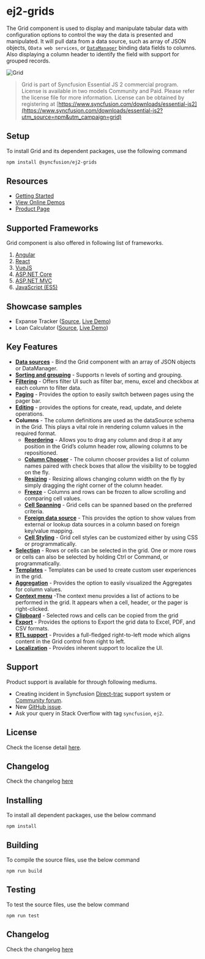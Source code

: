# ej2-grids

The Grid component is used to display and manipulate tabular data with configuration options to control the way the data is presented and manipulated. It will pull data from a data source, such as array of JSON objects, `OData web services`, or [`DataManager`](http://ej2.syncfusion.com/documentation/data?utm_source=npm&utm_campaign=grid) binding data fields to columns. Also displaying a column header to identify the field with support for grouped records.

![Grid](https://ej2.syncfusion.com/products/grid/readme.gif)

> Grid is part of Syncfusion Essential JS 2 commercial program. License is available in two models Community and Paid. Please refer the license file for more information. License can be obtained by registering at [https://www.syncfusion.com/downloads/essential-js2](https://www.syncfusion.com/downloads/essential-js2?utm_source=npm&utm_campaign=grid)

## Setup

To install Grid and its dependent packages, use the following command

```sh
npm install @syncfusion/ej2-grids
```

## Resources

* [Getting Started](https://ej2.syncfusion.com/documentation/grid/getting-started.html?lang=typescript&utm_source=npm&utm_campaign=grid)
* [View Online Demos](https://ej2.syncfusion.com/demos/?utm_source=npm&utm_campaign=grid#/material/grid/default.html)
* [Product Page](https://www.syncfusion.com/products/javascript/data-grid)

## Supported Frameworks

Grid component is also offered in following list of frameworks.

1. [Angular](https://www.npmjs.com/package/@syncfusion/ej2-ng-grids?utm_source=npm&utm_campaign=grid)
2. [React](https://www.npmjs.com/package/@syncfusion/ej2-react-grids?utm_source=npm&utm_campaign=grid)
3. [VueJS](https://www.npmjs.com/package/@syncfusion/ej2-vue-grids?utm_source=npm&utm_campaign=grid)
4. [ASP.NET Core](https://www.syncfusion.com/products/aspnetcore/data-grid)
5. [ASP.NET MVC](https://www.syncfusion.com/products/aspnetmvc/data-grid)
6. [JavaScript (ES5)](https://www.syncfusion.com/products/javascript/data-grid)

## Showcase samples

* Expanse Tracker ([Source](https://github.com/syncfusion/ej2-sample-ts-expensetracker), [Live Demo](https://ej2.syncfusion.com/showcase/typescript/expensetracker/?utm_source=npm&utm_campaign=grid#/dashboard))
* Loan Calculator ([Source](https://github.com/syncfusion/ej2-sample-ts-loancalculator), [Live Demo](https://ej2.syncfusion.com/showcase/typescript/loancalculator/?utm_source=npm&utm_campaign=grid))

## Key Features

* [**Data sources**](https://ej2.syncfusion.com/demos/?utm_source=npm&utm_campaign=grid#/material/grid/localdata.html) - Bind the Grid component with an array of JSON objects or DataManager.
* [**Sorting and grouping**](https://ej2.syncfusion.com/demos/?utm_source=npm&utm_campaign=grid#/material/grid/grouping.html) - Supports n levels of sorting and grouping.
* [**Filtering**](https://ej2.syncfusion.com/demos/?utm_source=npm&utm_campaign=grid#/material/grid/filter.html) - Offers filter UI such as filter bar, menu, excel and checkbox at each column to filter data.
* [**Paging**](https://ej2.syncfusion.com/demos/?utm_source=npm&utm_campaign=grid#/material/grid/defaultpaging.html) - Provides the option to easily switch between pages using the pager bar.
* [**Editing**](https://ej2.syncfusion.com/demos/?utm_source=npm&utm_campaign=grid#/material/grid/normal-editing.html) - provides the options for create, read, update, and delete operations.
* **Columns** - The column definitions are used as the dataSource schema in the Grid. This plays a vital role in rendering column values in the required format.
  * [**Reordering**](https://ej2.syncfusion.com/demos/?utm_source=npm&utm_campaign=grid#/material/grid/reorder.html) - Allows you to drag any column and drop it at any position in the Grid’s column header row, allowing columns to be repositioned.
  * [**Column Chooser**](https://ej2.syncfusion.com/demos/?utm_source=npm&utm_campaign=grid#/material/grid/columnchooser.html) - The column chooser provides a list of column names paired with check boxes that allow the visibility to be toggled on the fly.
  * [**Resizing**](https://ej2.syncfusion.com/demos/?utm_source=npm&utm_campaign=grid#/material/grid/columnresize.html) - Resizing allows changing column width on the fly by simply dragging the right corner of the column header.
  * [**Freeze**](https://ej2.syncfusion.com/demos/?utm_source=npm&utm_campaign=grid#/material/grid/frozenrowsandcolumns.html) - Columns and rows can be frozen to allow scrolling and comparing cell values.
  * [**Cell Spanning**](https://ej2.syncfusion.com/demos/?utm_source=npm&utm_campaign=grid#/material/grid/columnspanning.html) - Grid cells can be spanned based on the preferred criteria.
  * [**Foreign data source**](https://ej2.syncfusion.com/demos/?utm_source=npm&utm_campaign=grid#/material/grid/foreignkey.html) - This provides the option to show values from external or lookup data sources in a column based on foreign key/value mapping.
  * [**Cell Styling**](https://ej2.syncfusion.com/documentation/grid/how-to.html?lang=typescript&utm_source=npm&utm_campaign=grid#customize-column-styles) - Grid cell styles can be customized either by using CSS or programmatically.
* [**Selection**](https://ej2.syncfusion.com/demos/?utm_source=npm&utm_campaign=grid#/material/grid/selection.html) - Rows or cells can be selected in the grid. One or more rows or cells can also be selected by holding Ctrl or Command, or programmatically.
* [**Templates**](https://ej2.syncfusion.com/demos/?utm_source=npm&utm_campaign=grid#/material/grid/columntemplate.html) - Templates can be used to create custom user experiences in the grid.
* [**Aggregation**](https://ej2.syncfusion.com/demos/?utm_source=npm&utm_campaign=grid#/material/grid/aggregatedefault.html) - Provides the option to easily visualized the Aggregates for column values.
* [**Context menu**](https://ej2.syncfusion.com/demos/?utm_source=npm&utm_campaign=grid#/material/grid/contextmenu.html) -The context menu provides a list of actions to be performed in the grid. It appears when a cell, header, or the pager is right-clicked.
* [**Clipboard**](https://ej2.syncfusion.com/demos/?utm_source=npm&utm_campaign=grid#/material/grid/clipboard.html) - Selected rows and cells can be copied from the grid
* [**Export**](https://ej2.syncfusion.com/demos/?utm_source=npm&utm_campaign=grid#/material/grid/default-exporting.html) - Provides the options to Export the grid data to Excel, PDF, and CSV formats.
* [**RTL support**](https://ej2.syncfusion.com/documentation/grid/globalization-and-localization.html?lang=typescript?utm_source=npm&utm_campaign=grid#right-to-left-rtl) - Provides a full-fledged right-to-left mode which aligns content in the Grid control from right to left.
* [**Localization**](https://ej2.syncfusion.com/documentation/grid/globalization-and-localization.html?lang=typescript?utm_source=npm&utm_campaign=grid#localization) - Provides inherent support to localize the UI.

## Support

Product support is available for through following mediums.

* Creating incident in Syncfusion [Direct-trac](https://www.syncfusion.com/support/directtrac/incidents?utm_source=npm&utm_campaign=grid) support system or [Community forum](https://www.syncfusion.com/forums/essential-js2?utm_source=npm&utm_campaign=grid).
* New [GitHub issue](https://github.com/syncfusion/ej2-grids/issues/new).
* Ask your query in Stack Overflow with tag `syncfusion`, `ej2`.

## License

Check the license detail [here](https://github.com/syncfusion/ej2/blob/master/license?utm_source=npm&utm_campaign=grid).

## Changelog

Check the changelog [here](https://github.com/syncfusion/ej2-grids/blob/master/CHANGELOG.md?utm_source=npm&utm_campaign=grid)


## Installing

To install all dependent packages, use the below command

```
npm install
```

## Building

To compile the source files, use the below command

```
npm run build
```

## Testing

To test the source files, use the below command

```
npm run test
```
## Changelog

Check the changelog [here](https://github.com/syncfusion/ej2-grids/blob/master/CHANGELOG.md)